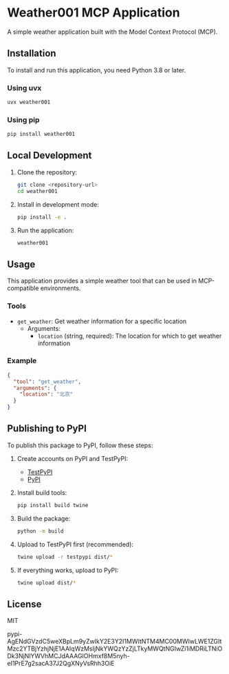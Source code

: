 # Weather001 MCP Application

A simple weather application built with the Model Context Protocol (MCP).

## Installation

To install and run this application, you need Python 3.8 or later.

### Using uvx

```bash
uvx weather001
```

### Using pip

```bash
pip install weather001
```

## Local Development

1. Clone the repository:
   ```bash
   git clone <repository-url>
   cd weather001
   ```

2. Install in development mode:
   ```bash
   pip install -e .
   ```

3. Run the application:
   ```bash
   weather001
   ```

## Usage

This application provides a simple weather tool that can be used in MCP-compatible environments.

### Tools

- `get_weather`: Get weather information for a specific location
  - Arguments:
    - `location` (string, required): The location for which to get weather information

### Example

```json
{
  "tool": "get_weather",
  "arguments": {
    "location": "北京"
  }
}
```

## Publishing to PyPI

To publish this package to PyPI, follow these steps:

1. Create accounts on PyPI and TestPyPI:
   - [TestPyPI](https://test.pypi.org/account/register/)
   - [PyPI](https://pypi.org/account/register/)

2. Install build tools:
   ```bash
   pip install build twine
   ```

3. Build the package:
   ```bash
   python -m build
   ```

4. Upload to TestPyPI first (recommended):
   ```bash
   twine upload -r testpypi dist/*
   ```

5. If everything works, upload to PyPI:
   ```bash
   twine upload dist/*
   ```

## License

MIT

pypi-AgENdGVzdC5weXBpLm9yZwIkY2E3Y2I1MWItNTM4MC00MWIwLWE1ZGItMzc2YTBjYzhjNjE1AAIqWzMsIjNkYWQzYzZjLTkyMWQtNGIwZi1iMDRiLTNiODk3NjNlYWVhMCJdAAAGIOHmxf8M5nyh-eI1PrE7g2sacA37J2QgXNyVsRhh3OiE
